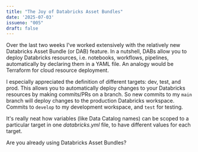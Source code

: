 ```yaml
---
title: "The Joy of Databricks Asset Bundles"
date: '2025-07-03'
issueno: "005"
draft: false
---
```


Over the last two weeks I've worked extensively with the relatively new Databricks Asset Bundle (or DAB) feature. In a nutshell, DABs allow you to deploy Databricks resources, i.e. notebooks, workflows, pipelines, automatically by declaring them in a YAML file. An analogy would be Terraform for cloud resource deployment. 

I especially appreciated the definition of different targets: dev, test, and prod. This allows you to automatically deploy changes to your Databricks resources by making commits/PRs on a branch. So new commits to my `main` branch will deploy changes to the production Databricks workspace. Commits to `develop` to my development workspace, and `test` for testing.

It's really neat how variables (like Data Catalog names) can be scoped to a particular target in one *databricks.yml* file, to have different values for each target.

Are you already using Databricks Asset Bundles?


